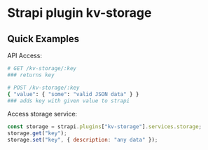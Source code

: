 # Strapi plugin kv-storage

## Quick Examples

API Access:

```sh
# GET /kv-storage/:key
### returns key

# POST /kv-storage/:key
{ "value": { "some": "valid JSON data" } }
### adds key with given value to strapi
```

Access storage service:

```js
const storage = strapi.plugins["kv-storage"].services.storage;
storage.get("key");
storage.set("key", { description: "any data" });
```
